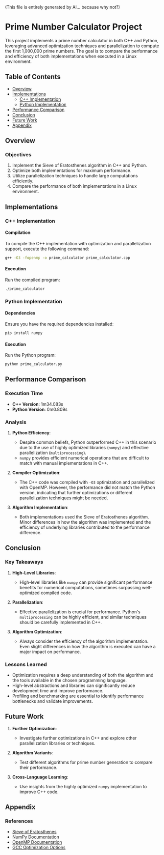 (This file is entirely generated by AI... because why not?)

# Prime Number Calculator Project

This project implements a prime number calculator in both C++ and Python, leveraging advanced optimization techniques and parallelization to compute the first 1,000,000 prime numbers. The goal is to compare the performance and efficiency of both implementations when executed in a Linux environment.

## Table of Contents

- [Overview](#overview)
- [Implementations](#implementations)
  - [C++ Implementation](#c-implementation)
  - [Python Implementation](#python-implementation)
- [Performance Comparison](#performance-comparison)
- [Conclusion](#conclusion)
- [Future Work](#future-work)
- [Appendix](#appendix)

## Overview

### Objectives

1. Implement the Sieve of Eratosthenes algorithm in C++ and Python.
2. Optimize both implementations for maximum performance.
3. Utilize parallelization techniques to handle large computations efficiently.
4. Compare the performance of both implementations in a Linux environment.

## Implementations

### C++ Implementation

#### Compilation

To compile the C++ implementation with optimization and parallelization support, execute the following command:

```sh
g++ -O3 -fopenmp -o prime_calculator prime_calculator.cpp
```

#### Execution

Run the compiled program:

```sh
./prime_calculator
```

### Python Implementation

#### Dependencies

Ensure you have the required dependencies installed:

```sh
pip install numpy
```

#### Execution

Run the Python program:

```sh
python prime_calculator.py
```

## Performance Comparison

### Execution Time

- **C++ Version**: 1m34.083s
- **Python Version**: 0m0.809s

### Analysis

1. **Python Efficiency**:
   - Despite common beliefs, Python outperformed C++ in this scenario due to the use of highly optimized libraries (`numpy`) and effective parallelization (`multiprocessing`).
   - `numpy` provides efficient numerical operations that are difficult to match with manual implementations in C++.

2. **Compiler Optimization**:
   - The C++ code was compiled with `-O3` optimization and parallelized with OpenMP. However, the performance did not match the Python version, indicating that further optimizations or different parallelization techniques might be needed.

3. **Algorithm Implementation**:
   - Both implementations used the Sieve of Eratosthenes algorithm. Minor differences in how the algorithm was implemented and the efficiency of underlying libraries contributed to the performance difference.

## Conclusion

### Key Takeaways

1. **High-Level Libraries**:
   - High-level libraries like `numpy` can provide significant performance benefits for numerical computations, sometimes surpassing well-optimized compiled code.
   
2. **Parallelization**:
   - Effective parallelization is crucial for performance. Python's `multiprocessing` can be highly efficient, and similar techniques should be carefully implemented in C++.

3. **Algorithm Optimization**:
   - Always consider the efficiency of the algorithm implementation. Even slight differences in how the algorithm is executed can have a major impact on performance.

### Lessons Learned

- Optimization requires a deep understanding of both the algorithm and the tools available in the chosen programming language.
- High-level abstractions and libraries can significantly reduce development time and improve performance.
- Profiling and benchmarking are essential to identify performance bottlenecks and validate improvements.

## Future Work

1. **Further Optimization**:
   - Investigate further optimizations in C++ and explore other parallelization libraries or techniques.

2. **Algorithm Variants**:
   - Test different algorithms for prime number generation to compare their performance.

3. **Cross-Language Learning**:
   - Use insights from the highly optimized `numpy` implementation to improve C++ code.

## Appendix

### References

- [Sieve of Eratosthenes](https://en.wikipedia.org/wiki/Sieve_of_Eratosthenes)
- [NumPy Documentation](https://numpy.org/doc/stable/)
- [OpenMP Documentation](https://www.openmp.org/specifications/)
- [GCC Optimization Options](https://gcc.gnu.org/onlinedocs/gcc/Optimize-Options.html)
